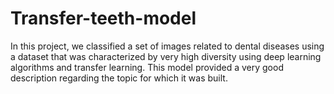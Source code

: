 # Transfer-teeth-model
In this project, we classified a set of images related to dental diseases using a dataset that was characterized by very high diversity using deep learning algorithms and transfer learning. This model provided a very good description regarding the topic for which it was built.
